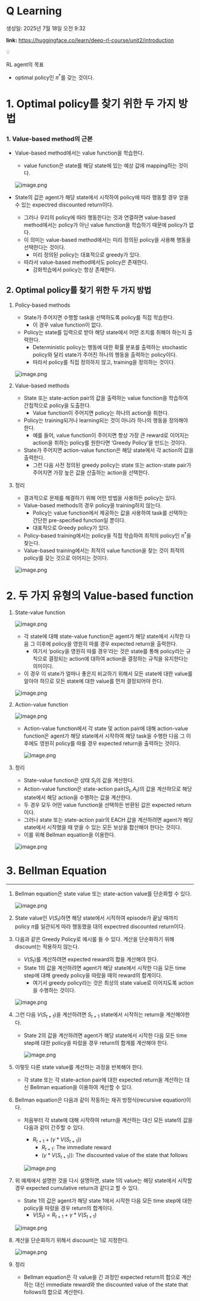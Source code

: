 # Q Learning

생성일: 2025년 7월 18일 오전 9:32

**link:** https://huggingface.co/learn/deep-rl-course/unit2/introduction

<aside>
💡

RL agent의 목표

- optimal policy인 $\pi^*$를 갖는 것이다.
</aside>

# 1. Optimal policy를 찾기 위한 두 가지 방법
### 1. Value-based method의 근본

- Value-based method에서는 value function을 학습한다.
    - value function은 state를 해당 state에 있는 예상 값에 mapping하는 것이다.
    
    ![image.png](Q%20Learning%20234bd012de008054ad84f6053315b605/image.png)
    
- State의 값은 agent가 해당 state에서 시작하여 policy에 따라 행동할 경우 얻을 수 있는 expectred discounted return이다.
    - 그러나 우리의 policy에 따라 행동한다는 것과 연결하면 value-based method에서는 policy가 아닌 value function을 학습하기 때문에 policy가 없다.
    - 이 의미는 value-based method에서는 미리 정의된 policy을 사용해 행동을 선택한다는 것이다.
        - 미리 정의된 policy는 대표적으로 greedy가 있다.
    - 따라서 value-based method에서도 policy은 존재한다.
        - 강화학습에서 policy는 항상 존재한다.

## 2. Optimal policy를 찾기 위한 두 가지 방법

1. Policy-based methods
    - State가 주어지면 수행할 task을 선택하도록 policy를 직접 학습한다.
        - 이 경우 value function이 없다.
    - Policy는 state를 입력으로 받아 해당 state에서 어떤 조치를 취해야 하는지 출력한다.
        - Deterministic policy는 행동에 대한 확률 분포를 출력하는 stochastic policy와 달리 state가 주어진 하나의 행동을 출력하는 policy이다.
        - 따라서 policy를 직접 정의하지 않고, training을 정의하는 것이다.
    
    ![image.png](Q%20Learning%20234bd012de008054ad84f6053315b605/image%201.png)
    
2. Value-based methods
    - State 또는 state-action pair의 값을 출력하는 value function을 학습하여 간접적으로 policy을 도출한다.
        - Value function이 주어지면 policy는 하나의 action을 취한다.
    - Policy는 training되거나 learning되는 것이 아니라 하나의 행동을 정의해야 한다.
        - 예를 들어, value function이 주어지면 항상 가장 큰 reward로 이어지는 action을 취하는 policy를 원한다면 ‘Greedy Policy’을 만드는 것이다.
    - State가 주어지면 action-value function은 해당 state에서 각 action의 값을 출력한다.
        - 그런 다음 사전 정의된 greedy policy는 state 또는 action-state pair가 주어지면 가장 높은 값을 산출하는 action을 선택한다.
3. 정리
    - 결과적으로 문제를 해결하기 위해 어떤 방법을 사용하든 policy는 있다.
    - Value-based methods의 경우 policy을 training하지 않는다.
        - Policy는 value function에서 제공하는 값을 사용하여 task를 선택하는 간단한 pre-specified function일 뿐이다.
        - 대표적으로 Greedy policy가 있다.
    - Policy-based training에서는 policy을 직접 학습하여 최적의 policy인 $\pi^*$을 찾는다.
    - Value-based training에서는 최적의 value function을 찾는 것이 최적의 policy를 갖는 것으로 이어지는 것이다.
    
    ![image.png](Q%20Learning%20234bd012de008054ad84f6053315b605/image%202.png)
    

# 2. 두 가지 유형의 Value-based function

1. State-value function
    
    ![image.png](Q%20Learning%20234bd012de008054ad84f6053315b605/image%203.png)
    
    - 각 state에 대해 state-value function은 agent가 해당 state에서 시작한 다음 그 이후에 policy을 영원히 따를 경우 expected return을 출력한다.
        - 여기서 ‘policy을 영원히 따를 경우’라는 것은 state를 통해 policy라는 규칙으로 결정되는 action에 대하여 action을 결정하는 규칙을 유지한다는 의미이다.
    - 이 경우 이 state가 얼마나 좋은지 비교하기 위해서 모든 state에 대한 value를 알아야 하므로 모든 state에 대한 value를 먼저 결정되어야 한다.
    
    ![image.png](Q%20Learning%20234bd012de008054ad84f6053315b605/image%204.png)
    
2. Action-value function
    
    ![image.png](Q%20Learning%20234bd012de008054ad84f6053315b605/image%205.png)
    
    - Action-value function에서 각 state 및 action pair에 대해 action-value function은 agent가 해당 state에서 시작하여 해당 task을 수행한 다음 그 이후에도 영원히 policy를 따를  경우 expected return을 출력하는 것이다.
        
        ![image.png](Q%20Learning%20234bd012de008054ad84f6053315b605/image%206.png)
        
3. 정리
    - State-value function은 상태 $S_t$의 값을 계산한다.
    - Action-value function은 state-action pair$(S_t,A_t)$의 값을 계산하므로 해당 state에서 해당 action을 수행하는 값을 계산한다.
    - 두 경우 모두 어떤 value function을 선택하든 반환된 값은 expected return이다.
    - 그러나 state 또는 state-action pair의 EACH 값을 계산하려면 agent가 해당 state에서 시작했을 때 얻을 수 있는 모든 보상을 합산해야 한다는 것이다.
    - 이를 위해 Bellman equation을 이용한다.
    
    ![image.png](Q%20Learning%20234bd012de008054ad84f6053315b605/image%207.png)
    

# 3. Bellman Equation

---

1. Bellman equation은 state value 또는 state-action value를 단순화할 수 있다.
    
    ![image.png](Q%20Learning%20234bd012de008054ad84f6053315b605/image%208.png)
    
2. State value인 $V(S_t)$하면 해당 state에서 시작하여 episode가 끝날 때까지 policy $\pi$를 일관되게 따라 행동했을 대의 expectred discounted return이다.
3. 다음과 같은 Greedy Policy로 예시를 들 수 있다. 계산을 단순화하기 위해 discount는 적용하지 않는다.
    - $V(S_t)$를 계산하려면 expected reward의 합을 계산해야 한다.
    - State 1의 값을 계산하려면 agent가 해당 state에서 시작한 다음 모든 time step에 대해 greedy policy을 따랐을 때의 reward의 합계이다.
        - 여기서 greedy policy라는 것은 최상의 state value로 이어지도록 action을 수행하는 것이다.
    
    ![image.png](Q%20Learning%20234bd012de008054ad84f6053315b605/image%209.png)
    
4. 그런 다음 $V(S_{t+1})$을 계산하려면 $S_{t+1}$ state에서 시작하는 return을 계산해야한다.
    - State 2의 값을 계산하려면 agent가 해당 state에서 시작한 다음 모든 time step에 대한 policy을 따랐을 경우 return의 합계를 계산해야 한다.
        
        ![image.png](Q%20Learning%20234bd012de008054ad84f6053315b605/image%2010.png)
        
5. 이렇듯 다른 state value를 계산하는 과정을 반복해야 한다.
    - 각 state 또는 각 state-action pair에 대한 expected return을 계산하는 대신 Bellman equation을 이용하여 계산할 수 있다.
6. Bellman equation은 다음과 같이 작동하는 재귀 방정식(recursive equation)이다.
    - 처음부터 각 state에 대해 시작하여 return을 계산하는 대신 모든 state의 값을 다음과 같이 간주할 수 있다.
        - $R_{t+1}+(\gamma*V(S_{t+1}))$
            - $R_{t+1}:$ The immediate reward
            - $(\gamma*V(S_{t+1})):$ The discounted value of the state that follows
        
        ![image.png](Q%20Learning%20234bd012de008054ad84f6053315b605/image%2011.png)
        
7. 위 예제에서 설명한 것을 다시 설명하면, state 1의 value는 해당 state에서 시작할 경우 expected cumulative return과 같다고 할 수 있다.
    - State 1의 값은 agent가 해당 state 1에서 시작한 다음 모든 time step에 대한 policy을 따랐을 경우 return의 합계이다.
        - $V(S_t)=R_{t+1}+\gamma*V(S_{t+1})$
    
    ![image.png](Q%20Learning%20234bd012de008054ad84f6053315b605/image%2012.png)
    
8. 계산을 단순화하기 위해서 discount는 1로 지정한다.
    
    ![image.png](Q%20Learning%20234bd012de008054ad84f6053315b605/image%2013.png)
    
9. 정리
    - Bellman equation은 각 value을 긴 과정인 expected  return의 합으로 계산하는 대신 immediate reward와 the discounted value of the state that follows의 합으로 계산한다.
